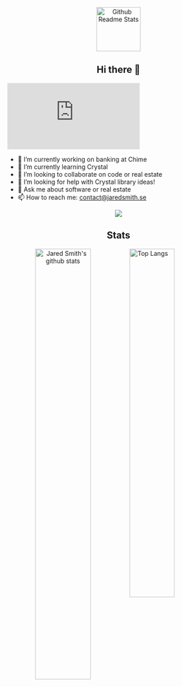 <p align="center">
 <img width="100px" src="https://github.com/rajput2107/rajput2107/blob/master/Assets/Developer.gif" align="center" alt="Github Readme Stats" />
 <h2 align="center">Hi there 👋</h2>
</p>

![image title](https://matomo.netstitch.se/matomo.php?idsite=3&amp;rec=1&amp;action_name=Profile)

- 🔭 I’m currently working on banking at Chime
- 🌱 I’m currently learning Crystal
- 👯 I’m looking to collaborate on code or real estate
- 🤔 I’m looking for help with Crystal library ideas!
- 💬 Ask me about software or real estate
- 📫 How to reach me: contact@jaredsmith.se

<p align="center">
  <img src="https://res.cloudinary.com/anuraghazra/image/upload/v1594908242/logo_ccswme.svg" align="center" />
  <h2 align="center">Stats</h2>
</p>

<p align="center">
  <img 
    alt="Jared Smith's github stats" 
    src="https://github-readme-stats.vercel.app/api?username=jaredsmithse&count_private=true&show_icons=true" 
    align="left" 
    width="50%"
  />

  <img 
    alt="Top Langs" 
    src="https://github-readme-stats.vercel.app/api/top-langs/?username=jaredsmithse&layout=compact" 
    align="right" 
    width="45%"
   />
</p>
